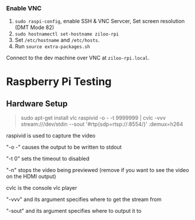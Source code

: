 

### Enable VNC

1. `sudo raspi-config`, enable SSH & VNC Servcer, Set screen resolution (DMT Mode 82)
2. `sudo hostnamectl set-hostname ziloo-rpi`
1. Set `/etc/hostname` and `/etc/hosts`.
1. Run `source extra-packages.sh`


Connect to the dev machine over VNC at `ziloo-rpi.local`.





# Raspberry Pi Testing


## Hardware Setup

> sudo apt-get install vlc
> raspivid -o - -t 9999999 | cvlc -vvv stream:///dev/stdin --sout '#rtp{sdp=rtsp://:8554/}' :demux=h264


raspivid is used to capture the video

"-o -" causes the output to be written to stdout

"-t 0" sets the timeout to disabled

"-n" stops the video being previewed (remove if you want to see the video on the HDMI output)

cvlc is the console vlc player

"-vvv" and its argument specifies where to get the stream from

"-sout" and its argument specifies where to output it to 

